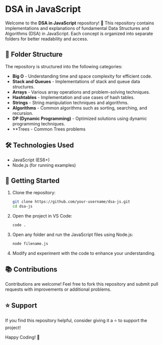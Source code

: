 # DSA in JavaScript

Welcome to the **DSA in JavaScript** repository! 🚀 This repository contains implementations and explanations of fundamental Data Structures and Algorithms (DSA) in JavaScript. Each concept is organized into separate folders for better readability and access.

## 📂 Folder Structure

The repository is structured into the following categories:

- **Big O** - Understanding time and space complexity for efficient code.
- **Stack and Queues** - Implementations of stack and queue data structures.
- **Arrays** - Various array operations and problem-solving techniques.
- **Hashtables** - Implementation and use cases of hash tables.
- **Strings** - String manipulation techniques and algorithms.
- **Algorithms** - Common algorithms such as sorting, searching, and recursion.
- **DP (Dynamic Programming)** - Optimized solutions using dynamic programming techniques.
- **Trees - Common Trees problems

## 🛠️ Technologies Used

- JavaScript (ES6+)
- Node.js (for running examples)

## 🚀 Getting Started

1. Clone the repository:
   ```sh
   git clone https://github.com/your-username/dsa-js.git
   cd dsa-js
   ```
2. Open the project in VS Code:
   ```sh
   code .
   ```
3. Open any folder and run the JavaScript files using Node.js:
   ```sh
   node filename.js
   ```
4. Modify and experiment with the code to enhance your understanding.

## 📚 Contributions

Contributions are welcome! Feel free to fork this repository and submit pull requests with improvements or additional problems.

## ⭐ Support

If you find this repository helpful, consider giving it a ⭐ to support the project!

Happy Coding! 🚀
